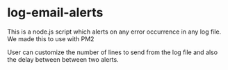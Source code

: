 # log-email-alerts

This is a node.js script which alerts on any error occurrence in any log file.
We made this to use with PM2

User can customize the number of lines to send from the log file and also the delay between between two alerts.
